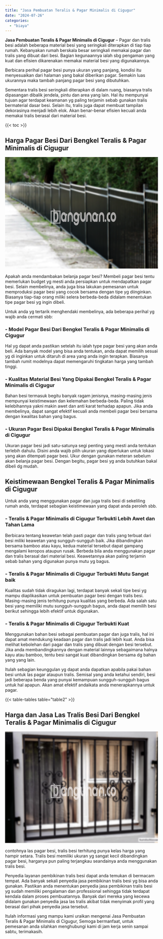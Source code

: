 ```yaml
---
title: "Jasa Pembuatan Teralis & Pagar Minimalis di Cigugur"
date: "2024-07-26"
categories: 
  - "biaya"
---
```


**Jasa Pembuatan Teralis & Pagar Minimalis di Cigugur** – Pagar dan tralis besi adalah beberapa material besi yang seringkali diterapkan di tiap tiap rumah. Kebanyakan rumah berskala besar seringkali memakai pagar dan tralis yang dibuat dari besi. Bagian kegunaannya ialah sbg pengaman yang kuat dan efisien dikarenakan memakai material besi yang digunakannya.

Berbicara perihal pagar besi punya ukuran yang panjang, kondisi itu menyesuaikan dari halaman yang bakal diberikan pagar. Semakin luas ukurannya maka tambah panjang pagar besi yang dibutuhkan.

Sementara tralis besi seringkali diterapkan di dalam ruang, biasanya tralis dipasangan dibalik jendela, pintu dan area yang lain. Hal itu mempunyai tujuan agar terdapat keamanan yg paling terjamin sebab gunakan tralis bermaterial dasar besi. Selain itu, tralis juga dapat membuat tampilan dekorasinya menjadi lebih elok. Akan benar-benar efisien kecuali anda memakai tralis berasal dari material besi.

{{< toc >}}

## Harga Pagar Besi Dari Bengkel Teralis & Pagar Minimalis di Cigugur

![Jasa Pembuatan Teralis & Pagar Minimalis di Cigugur](/images/pagar-minimalis-murah-64.png)

Apakah anda mendambakan belanja pagar besi? Membeli pagar besi tentu memerlukan budget yg mesti anda persiapkan untuk mendapatkan pagar besi. Selain membelinya, anda juga bisa lakukan pemesanan untuk memproduksi pagar besi yang cocok bersama dengan tipe yg diinginkan. Biasanya tiap-tiap orang miliki selera berbeda-beda didalam menentukan tipe pagar besi yg ingin dibeli.

Untuk anda yg tertarik menghendaki membelinya, ada beberapa perihal yg wajib anda cermati sbb:
### \- Model Pagar Besi Dari Bengkel Teralis & Pagar Minimalis di Cigugur

Hal yg dapat anda pastikan setelah itu ialah type pagar besi yang akan anda beli. Ada banyak model yang bisa anda tentukan, anda dapat memilih sesuai yg di inginkan untuk ditaruh di area yang anda ingin terapkan. Biasanya tambah rumit modelnya dapat memengaruhi tingkatan harga yang tambah tinggi.

### \- Kualitas Material Besi Yang Dipakai Bengkel Teralis & Pagar Minimalis di Cigugur

Bahan besi termasuk begitu banyak ragam jenisnya, masing-masing jenis mempunyai keistimewaan dan kelemahan berbeda-beda. Paling tidak kelebihannya yakni makin awet dan anti karat terhadap apapun. Jika anda membelinya, dapat sangat efektif kecuali anda membeli pagar besi bersama dengan kwalitas bahan yang bagus.

### \- Ukuran Pagar Besi Dipakai Bengkel Teralis & Pagar Minimalis di Cigugur

Ukuran pagar besi jadi satu-satunya segi penting yang mesti anda tentukan terlebih dahulu. Disini anda wajib pilih ukuran yang diperlukan untuk lokasi yang akan ditempati pagar besi. Ukur dengan gunakan meteran sebelum akan belanja pagar besi. Dengan begitu, pagar besi yg anda butuhkan bakal dibeli dg mudah.

## Keistimewaan Bengkel Teralis & Pagar Minimalis di Cigugur

Untuk anda yang menggunakan pagar dan juga tralis besi di sekeliling rumah anda, terdapat sebagian keistimewaan yang dapat anda peroleh sbb.

### \- Teralis & Pagar Minimalis di Cigugur Terbukti Lebih Awet dan Tahan Lama

Berbicara tentang keawetan telah pasti pagar dan tralis yang terbuat dari besi miliki keawetan yang sungguh-sungguh baik. Jika dibandingkan bersama bamboo atau kayu, kedua material tersebut dapat gampang mengalami keropos ataupun rusak. Berbeda bila anda menggunakan pagar dan tralis berasal dari material besi. Keawetannya akan paling terjamin sebab bahan yang digunakan punya mutu yg bagus.

### \- Teralis & Pagar Minimalis di Cigugur Terbukti Mutu Sangat baik

Kualitas sudah tidak diragukan lagi, terdapat banyak sekali tipe besi yg mampu diaplikasikan untuk pembuatan pagar besi dengan tralis besi. Masing-masing jenis terhitung punya kualitas yang berbeda. Ada salah satu besi yang memiliki mutu sungguh-sungguh bagus, anda dapat memilih besi berikut sehingga lebih efektif untuk digunakan.

### \- Teralis & Pagar Minimalis di Cigugur Terbukti Kuat

Menggunakan bahan besi sebagai pembuatan pagar dan juga tralis, hal ini dapat amat mendukung keadaan pagar dan tralis jadi lebih kuat. Anda bisa melihat kebolehan dari pagar dan tralis yang dibuat dengan besi tersebut. Jika anda membandingkannya dengan material lainnya sebagaimana halnya kayu atau bamboo, tentu besi sangat kuat dibandingkan bersama dg bahan yang yang lain.

Itulah sebagian keunggulan yg dapat anda dapatkan apabila pakai bahan besi untuk las pagar ataupun tralis. Semisal yang anda ketahui sendiri, besi jadi beberapa benda yang punyai kemampuan sungguh-sungguh bagus untuk hal apapun. Akan amat efektif andaikata anda menerapkannya untuk pagar.

{{< table-tables table="table2" >}}

## Harga dan Jasa Las Tralis Besi Dari Bengkel Teralis & Pagar Minimalis di Cigugur

![Jasa Pembuatan Teralis & Pagar Minimalis di Cigugur](/images/teralis-minimalis-murah-14.png)

contohnya las pagar besi, tralis besi terhitung punya kelas harga yang hampir setara. Tralis besi memiliki ukuran yg sangat kecil dibandingkan pagar besi, harganya pun paling terjangkau seandainya anda menggunakan tralis besi.

Penyedia layanan pembikinan tralis besi dapat anda temukan di bermacam tempat. Ada banyak sekali penyedia jasa pembikinan tralis besi yg bisa anda gunakan. Pastikan anda menentukan penyedia jasa pembikinan tralis besi yg sudah memiliki pengalaman dan professional sehingga tidak terdapat kendala dalam proses pembuatannya. Banyak dari mereka yang kecewa didalam gunakan penyedia jasa las tralis akibat tidak menyimak profil yang berasal dari pihak penyedia jasa tersebut.

Itulah informasi yang mampu kami uraikan mengenai Jasa Pembuatan Teralis & Pagar Minimalis di Cigugur, Semoga bermanfaat, untuk pemesanan anda silahkan menghubungi kami di jam kerja senin sampai sabtu, terimakasih.
